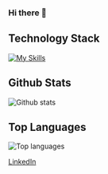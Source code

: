 ### Hi there 👋

#### 

<!--
**NIrajan-15/NIrajan-15** is a ✨ _special_ ✨ repository because its `README.md` (this file) appears on your GitHub profile.

Here are some ideas to get you started:

- 🔭 I’m currently working on ...
- 🌱 I’m currently learning ...
- 👯 I’m looking to collaborate on ...
- 🤔 I’m looking for help with ...
- 💬 Ask me about ...
- 📫 How to reach me: ...
- 😄 Pronouns: ...
- ⚡ Fun fact: ...
-->

## Technology Stack

[![My Skills](https://skills.thijs.gg/icons?i=java,py,js,html,css,react,mysql,postgres,docker,git,figmafigma&theme=light)](https://skills.thijs.gg)


## Github Stats

![Github stats](https://github-readme-stats.vercel.app/api?username=NIrajan-15&count_private=true&show_icons=true&theme=radical) 

## Top Languages

![Top languages](https://github-readme-stats.vercel.app/api/top-langs/?username=NIrajan-15&show_icons=true&theme=radical)

[LinkedIn](https://www.linkedin.com/in/nirajan-sangraula/)  
